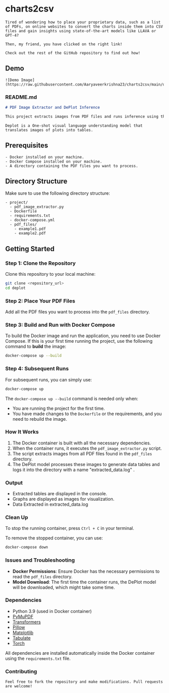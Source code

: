 # charts2csv
```
Tired of wondering how to place your proprietary data, such as a list of PDFs, on online websites to convert the charts inside them into CSV files and gain insights using state-of-the-art models like LLAVA or GPT-4?

Then, my friend, you have clicked on the right link!

Check out the rest of the GitHub repository to find out how!
```
## Demo
```
![Demo Image](https://raw.githubusercontent.com/Aaryaveerkrishna23/charts2csv/main/demo.png)

```
### README.md

```markdown
# PDF Image Extractor and DePlot Inference

This project extracts images from PDF files and runs inference using the [DePlot](https://huggingface.co/google/deplot) model to generate data tables from graph images. The setup uses Docker and Docker Compose to simplify deployment and make it easy to get started.
```
```
Deplot is a One-shot visual language understanding model that translates images of plots into tables.

```
## Prerequisites
```
- Docker installed on your machine.
- Docker Compose installed on your machine.
- A directory containing the PDF files you want to process.
```

## Directory Structure

Make sure to use the following directory structure:

```
- project/
  - pdf_image_extractor.py
  - Dockerfile
  - requirements.txt
  - docker-compose.yml
  - pdf_files/
    - example1.pdf
    - example2.pdf

```

## Getting Started

### Step 1: Clone the Repository

Clone this repository to your local machine:

```bash
git clone <repository_url>
cd deplot
```

### Step 2: Place Your PDF Files

Add all the PDF files you want to process into the `pdf_files` directory.

### Step 3: Build and Run with Docker Compose

To build the Docker image and run the application, you need to use Docker Compose. If this is your first time running the project, use the following command to **build** the image:

```bash
docker-compose up --build
```

### Step 4: Subsequent Runs

For subsequent runs, you can simply use:

```bash
docker-compose up
```

The `docker-compose up --build` command is needed only when:
- You are running the project for the first time.
- You have made changes to the `Dockerfile` or the requirements, and you need to rebuild the image.

### How It Works

1. The Docker container is built with all the necessary dependencies.
2. When the container runs, it executes the `pdf_image_extractor.py` script.
3. The script extracts images from all PDF files found in the `pdf_files` directory.
4. The DePlot model processes these images to generate data tables and logs it into the directory with a name "extracted_data.log" .

### Output

- Extracted tables are displayed in the console.
- Graphs are displayed as images for visualization.
- Data Extracted in extracted_data.log
  
### Clean Up

To stop the running container, press `Ctrl + C` in your terminal.

To remove the stopped container, you can use:

```bash
docker-compose down
```

### Issues and Troubleshooting

- **Docker Permissions**: Ensure Docker has the necessary permissions to read the `pdf_files` directory.
- **Model Download**: The first time the container runs, the DePlot model will be downloaded, which might take some time.

### Dependencies

- Python 3.9 (used in Docker container)
- [PyMuPDF](https://pymupdf.readthedocs.io/en/latest/)
- [Transformers](https://huggingface.co/docs/transformers/index)
- [Pillow](https://pillow.readthedocs.io/en/stable/)
- [Matplotlib](https://matplotlib.org/)
- [Tabulate](https://pypi.org/project/tabulate/)
- [Torch](https://pytorch.org/)

All dependencies are installed automatically inside the Docker container using the `requirements.txt` file.

### Contributing
```
Feel free to fork the repository and make modifications. Pull requests are welcome!
```

